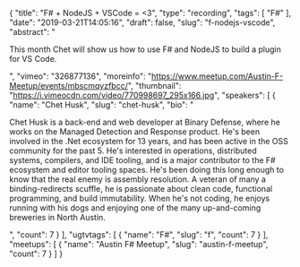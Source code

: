 {
  "title": "F# + NodeJS + VSCode = <3",
  "type": "recording",
  "tags": [
    "F#"
  ],
  "date": "2019-03-21T14:05:16",
  "draft": false,
  "slug": "f-nodejs-vscode",
  "abstract": "<p>This month Chet will show us how to use F# and NodeJS to build a plugin for VS Code.</p>",
  "vimeo": "326877136",
  "moreinfo": "https://www.meetup.com/Austin-F-Meetup/events/mbscmqyzfbcc/",
  "thumbnail": "https://i.vimeocdn.com/video/770998697_295x166.jpg",
  "speakers": [
    {
      "name": "Chet Husk",
      "slug": "chet-husk",
      "bio": "<p>Chet Husk is a back-end and web developer at Binary Defense, where he works on the Managed Detection and Response product. He's been involved in the .Net ecosystem for 13 years, and has been active in the OSS community for the past 5. He's interested in operations, distributed systems, compilers, and IDE tooling, and is a major contributor to the F# ecosystem and editor tooling spaces. He's been doing this long enough to know that the real enemy is assembly resolution. A veteran of many a binding-redirects scuffle, he is passionate about clean code, functional programming, and build immutability. When he's not coding, he enjoys running with his dogs and enjoying one of the many up-and-coming breweries in North Austin.</p>",
      "count": 7
    }
  ],
  "ugtvtags": [
    {
      "name": "F#",
      "slug": "f",
      "count": 7
    }
  ],
  "meetups": [
    {
      "name": "Austin F# Meetup",
      "slug": "austin-f-meetup",
      "count": 7
    }
  ]
}